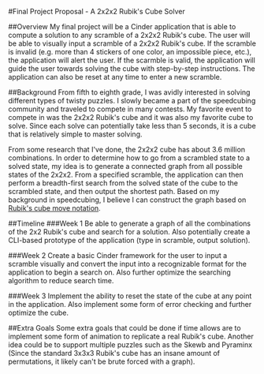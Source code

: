 #Final Project Proposal - A 2x2x2 Rubik's Cube Solver

##Overview
My final project will be a Cinder application that is able to compute a solution to any scramble of a 2x2x2 Rubik's cube. The user will be able to visually input a scramble of a 2x2x2 Rubik's cube. If the scramble is invalid (e.g. more than 4 stickers of one color, an impossible piece, etc.), the application will alert the user. If the scarmble is valid, the application will guide the user towards solving the cube with step-by-step instructions. The application can also be reset at any time to enter a new scramble.

##Background
From fifth to eighth grade, I was avidly interested in solving different types of twisty puzzles. I slowly became a part of the speedcubing community and traveled to compete in many contests. My favorite event to compete in was the 2x2x2 Rubik's cube and it was also my favorite cube to solve. Since each solve can potentially take less than 5 seconds, it is a cube that is relatively simple to master solving.

From some research that I've done, the 2x2x2 cube has about 3.6 million combinations. In order to determine how to go from a scrambled state to a solved state, my idea is to generate a connected graph from all possible states of the 2x2x2. From a specified scramble, the application can then perform a breadth-first search from the solved state of the cube to the scrambled state, and then output the shortest path. Based on my background in speedcubing, I believe I can construct the graph based on [Rubik's cube move notation](https://ruwix.com/the-rubiks-cube/notation/).

##Timeline
###Week 1
Be able to generate a graph of all the combinations of the 2x2 Rubik's cube and search for a solution. Also potentially create a CLI-based prototype of the application (type in scramble, output solution).

###Week 2
Create a basic Cinder framework for the user to input a scramble visually and convert the input into a recognizable format for the application to begin a search on. Also further optimize the searching algorithm to reduce search time.

###Week 3
Implement the ability to reset the state of the cube at any point in the application. Also implement some form of error checking and further optimize the cube.

##Extra Goals
Some extra goals that could be done if time allows are to implement some form of animation to replicate a real Rubik's cube. Another idea could be to support multiple puzzles such as the Skewb and Pyraminx (Since the standard 3x3x3 Rubik's cube has an insane amount of permutations, it likely can't be brute forced with a graph).